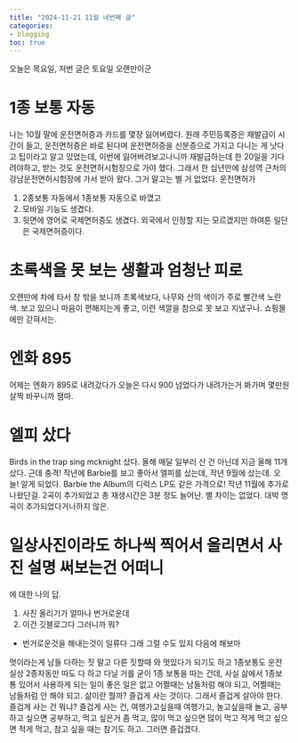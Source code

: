 ```yaml
---
title: "2024-11-21 11월 네번째 글"
categories:
- blogging
toc: true
---
```


오늘은 목요일, 저번 글은 토요일
오랜만이군

1종 보통 자동
=

나는 10월 말에 운전면허증과 카드를 몇장 잃어버렸다. 원래 주민등록증은 재발급이 시간이 들고, 운전면허증은 바로 된다며 운전면허증을 신분증으로 가지고 다니는 게 낫다고 팁이라고 알고 있었는데, 이번에 잃어버려보고나니까 재발급하는데 한 20일을 기다려야하고, 받는 것도 운전면허시험장으로 가야 했다.
그래서 한 십년만에 삼성역 근처의 강남운전면허시험장에 가서 받아 왔다. 그거 말고는 별 거 없었다.
운전면허가
1. 2종보통 자동에서 1종보통 자동으로 바꼈고
2. 모바일 기능도 생겼다.
3. 뒷면에 영어로 국제면허증도 생겼다. 외국에서 인정할 지는 모르겠지만 하여튼 일단은 국제면허증이다.

초록색을 못 보는 생활과 엄청난 피로
=

오랜만에 차에 타서 창 밖을 보니까 초록색보다, 나무와 산의 색이가 주로 빨간색 노란색. 보고 있으니 마음이 편해지는게 좋고, 이런 색깔을 참으로 못 보고 지냈구나. 쇼핑몰에만 갇혀서는.

엔화 895
=

어제는 엔화가 895로 내려갔다가 오늘은 다시 900 넘었다가
내려가는거 봐가며 몇만원 살짝 바꾸니까 잼따.

엘피 샀다
=

Birds in the trap sing mcknight 샀다.
올해 매달 일부러 산 건 아닌데 지금 올해 11개 샀다.
근데 충격!
작년에 Barbie를 보고 좋아서 엘피를 샀는데, 작년 9월에 샀는데. 오늘! 알게 되었다. Barbie the Album의 디럭스 LP도 같은 가격으로! 작년 11월에 추가로 나왔단걸. 2곡이 추가되었고 총 재생시간은 3분 정도 늘어난. 별 차이는 없었다. 대박 명곡이 추가되었다거나하지 않은.

일상사진이라도 하나씩 찍어서 올리면서 사진 설명 써보는건 어떠니
=

에 대한 나의 답.
1. 사진 올리기가 얼마나 번거로운데
2. 이건 깃블로그다
그러니까 뭐?
- 번거로운것을 해내는것이 일류다
그래 그럴 수도 있지
다음에 해보마

멋이라는게 남들 다하는 짓 말고 다른 짓할때 와 멋있다가 되기도 하고
1종보통도 운전 실상 2종자동만 따도 다 하고 다닐 거를 굳이 1종 보통을 따는 건데, 사실 삶에서 1종보통 있어서 사용하게 되는 일이 좋은 일은 없고
어쩔때는 남들처럼 해야 되고, 어쩔때는 남들처럼 안 해야 되고.
삶이란 뭘까?
즐겁게 사는 것이다. 그래서 즐겁게 살아야 한다.
즐겁게 사는 건 뭐냐? 즐겁게 사는 건, 여행가고싶을때 여행가고, 놀고싶을때 놀고, 공부하고 싶으면 공부하고, 먹고 싶은거 좀 먹고, 많이 먹고 싶으면 많이 먹고 적게 먹고 싶으면 적게 먹고, 참고 싶을 때는 참기도 하고. 그러면 즐겁겠다.
